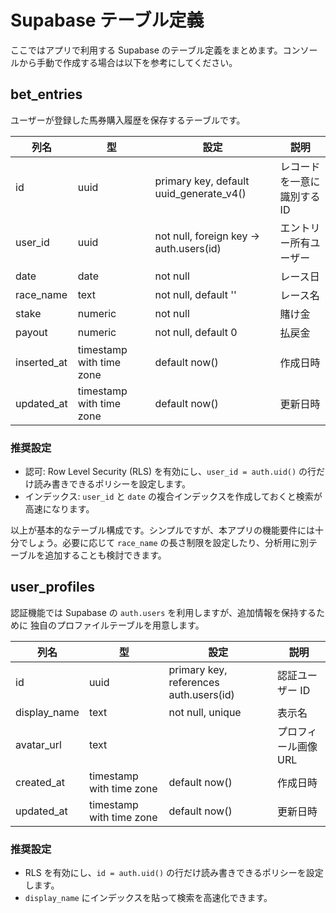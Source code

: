 # Supabase テーブル定義

ここではアプリで利用する Supabase のテーブル定義をまとめます。コンソールから手動で作成する場合は以下を参考にしてください。

## bet_entries

ユーザーが登録した馬券購入履歴を保存するテーブルです。

| 列名 | 型 | 設定 | 説明 |
| --- | --- | --- | --- |
| id | uuid | primary key, default uuid_generate_v4() | レコードを一意に識別するID |
| user_id | uuid | not null, foreign key → auth.users(id) | エントリー所有ユーザー |
| date | date | not null | レース日 |
| race_name | text | not null, default '' | レース名 |
| stake | numeric | not null | 賭け金 |
| payout | numeric | not null, default 0 | 払戻金 |
| inserted_at | timestamp with time zone | default now() | 作成日時 |
| updated_at | timestamp with time zone | default now() | 更新日時 |

### 推奨設定
- 認可: Row Level Security (RLS) を有効にし、`user_id = auth.uid()` の行だけ読み書きできるポリシーを設定します。
- インデックス: `user_id` と `date` の複合インデックスを作成しておくと検索が高速になります。

以上が基本的なテーブル構成です。シンプルですが、本アプリの機能要件には十分でしょう。必要に応じて `race_name` の長さ制限を設定したり、分析用に別テーブルを追加することも検討できます。

## user_profiles

認証機能では Supabase の `auth.users` を利用しますが、追加情報を保持するために
独自のプロファイルテーブルを用意します。

| 列名 | 型 | 設定 | 説明 |
| --- | --- | --- | --- |
| id | uuid | primary key, references auth.users(id) | 認証ユーザー ID |
| display_name | text | not null, unique | 表示名 |
| avatar_url | text |  | プロフィール画像 URL |
| created_at | timestamp with time zone | default now() | 作成日時 |
| updated_at | timestamp with time zone | default now() | 更新日時 |

### 推奨設定
- RLS を有効にし、`id = auth.uid()` の行だけ読み書きできるポリシーを設定します。
- `display_name` にインデックスを貼って検索を高速化できます。
